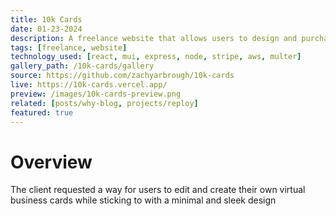 ```yaml
---
title: 10k Cards
date: 01-23-2024
description: A freelance website that allows users to design and purchase virtual business cards.
tags: [freelance, website]
technology_used: [react, mui, express, node, stripe, aws, multer]
gallery_path: /10k-cards/gallery
source: https://github.com/zachyarbrough/10k-cards
live: https://10k-cards.vercel.app/
preview: /images/10k-cards-preview.png
related: [posts/why-blog, projects/reploy]
featured: true
---
```


# Overview 
The client requested a way for users to edit and create their own virtual business cards while sticking to with a minimal and sleek design
